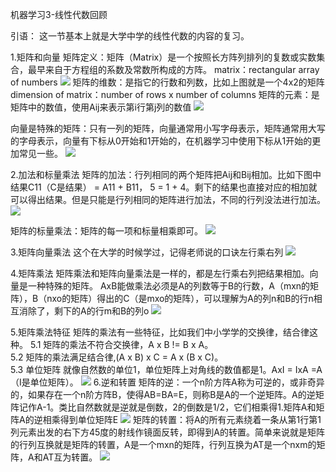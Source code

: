 机器学习3-线性代数回顾

引语：
这一节基本上就是大学中学的线性代数的内容的复习。

1.矩阵和向量
矩阵定义：矩阵（Matrix）是一个按照长方阵列排列的复数或实数集合，最早来自于方程组的系数及常数所构成的方阵。
matrix：rectangular array of numbers
![](http://wxwwt-oss.oss-cn-hangzhou.aliyuncs.com/article_picture/%E6%9C%BA%E5%99%A8%E5%AD%A6%E4%B9%A0/%E6%9C%BA%E5%99%A8%E5%AD%A6%E4%B9%A0%E7%AC%94%E8%AE%B03-%E7%BA%BF%E6%80%A7%E4%BB%A3%E6%95%B0%E5%9B%9E%E9%A1%BE/%E7%9F%A9%E9%98%B5%E5%AE%9A%E4%B9%89.png)
矩阵的维数：是指它的行数和列数，比如上图就是一个4x2的矩阵  
dimension of matrix：number of rows x number of columns
矩阵的元素：是矩阵中的数值，使用Aij来表示第i行第j列的数值
![](http://wxwwt-oss.oss-cn-hangzhou.aliyuncs.com/article_picture/%E6%9C%BA%E5%99%A8%E5%AD%A6%E4%B9%A0/%E6%9C%BA%E5%99%A8%E5%AD%A6%E4%B9%A0%E7%AC%94%E8%AE%B03-%E7%BA%BF%E6%80%A7%E4%BB%A3%E6%95%B0%E5%9B%9E%E9%A1%BE/%E7%9F%A9%E9%98%B5%E7%9A%84%E5%85%83%E7%B4%A0.png)

向量是特殊的矩阵：只有一列的矩阵，向量通常用小写字母表示，矩阵通常用大写的字母表示，向量有下标从0开始和1开始的，在机器学习中使用下标从1开始的更加常见一些。
![](http://wxwwt-oss.oss-cn-hangzhou.aliyuncs.com/article_picture/%E6%9C%BA%E5%99%A8%E5%AD%A6%E4%B9%A0/%E6%9C%BA%E5%99%A8%E5%AD%A6%E4%B9%A0%E7%AC%94%E8%AE%B03-%E7%BA%BF%E6%80%A7%E4%BB%A3%E6%95%B0%E5%9B%9E%E9%A1%BE/%E5%90%91%E9%87%8F.png)

2.加法和标量乘法
矩阵的加法：行列相同的两个矩阵把Aij和Bij相加。比如下图中结果C11（C是结果） = A11 + B11， 5 = 1 + 4。剩下的结果也直接对应的相加就可以得出结果。但是只能是行列相同的矩阵进行加法，不同的行列没法进行加法。
![](http://wxwwt-oss.oss-cn-hangzhou.aliyuncs.com/article_picture/%E6%9C%BA%E5%99%A8%E5%AD%A6%E4%B9%A0/%E6%9C%BA%E5%99%A8%E5%AD%A6%E4%B9%A0%E7%AC%94%E8%AE%B03-%E7%BA%BF%E6%80%A7%E4%BB%A3%E6%95%B0%E5%9B%9E%E9%A1%BE/%E7%9F%A9%E9%98%B5%E5%8A%A0%E6%B3%95.png)

矩阵的标量乘法：矩阵的每一项和标量相乘即可。
![](http://wxwwt-oss.oss-cn-hangzhou.aliyuncs.com/article_picture/%E6%9C%BA%E5%99%A8%E5%AD%A6%E4%B9%A0/%E6%9C%BA%E5%99%A8%E5%AD%A6%E4%B9%A0%E7%AC%94%E8%AE%B03-%E7%BA%BF%E6%80%A7%E4%BB%A3%E6%95%B0%E5%9B%9E%E9%A1%BE/%E7%9F%A9%E9%98%B5%E7%9A%84%E6%A0%87%E9%87%8F%E4%B9%98%E6%B3%95.png)

3.矩阵向量乘法
这个在大学的时候学过，记得老师说的口诀左行乘右列
![](http://wxwwt-oss.oss-cn-hangzhou.aliyuncs.com/article_picture/%E6%9C%BA%E5%99%A8%E5%AD%A6%E4%B9%A0/%E6%9C%BA%E5%99%A8%E5%AD%A6%E4%B9%A0%E7%AC%94%E8%AE%B03-%E7%BA%BF%E6%80%A7%E4%BB%A3%E6%95%B0%E5%9B%9E%E9%A1%BE/%E7%9F%A9%E9%98%B5%E5%90%91%E9%87%8F%E4%B9%98%E6%B3%95.png)

4.矩阵乘法
矩阵乘法和矩阵向量乘法是一样的，都是左行乘右列把结果相加。向量是一种特殊的矩阵。
AxB能做乘法必须是A的列数等于B的行数，A（mxn的矩阵），B（nxo的矩阵）得出的C（是mxo的矩阵），可以理解为A的列n和B的行n相互消除了，剩下的A的行m和B的列o
![](http://wxwwt-oss.oss-cn-hangzhou.aliyuncs.com/article_picture/%E6%9C%BA%E5%99%A8%E5%AD%A6%E4%B9%A0/%E6%9C%BA%E5%99%A8%E5%AD%A6%E4%B9%A0%E7%AC%94%E8%AE%B03-%E7%BA%BF%E6%80%A7%E4%BB%A3%E6%95%B0%E5%9B%9E%E9%A1%BE/%E7%9F%A9%E9%98%B5%E4%B9%98%E6%B3%95.png)

5.矩阵乘法特征
矩阵的乘法有一些特征，比如我们中小学学的交换律，结合律这种。
5.1 矩阵的乘法不符合交换律，A x B != B x A。  
5.2 矩阵的乘法满足结合律,(A x B) x C = A x (B x C)。  
5.3 单位矩阵 就像自然数的单位1，单位矩阵上对角线的数值都是1。AxI = IxA =A （I是单位矩阵）。
![](http://wxwwt-oss.oss-cn-hangzhou.aliyuncs.com/article_picture/%E6%9C%BA%E5%99%A8%E5%AD%A6%E4%B9%A0/%E6%9C%BA%E5%99%A8%E5%AD%A6%E4%B9%A0%E7%AC%94%E8%AE%B03-%E7%BA%BF%E6%80%A7%E4%BB%A3%E6%95%B0%E5%9B%9E%E9%A1%BE/%E7%9F%A9%E9%98%B5%E4%B9%98%E6%B3%95.png)
6.逆和转置
矩阵的逆：一个n阶方阵A称为可逆的，或非奇异的，如果存在一个n阶方阵B，使得AB=BA=E，则称B是A的一个逆矩阵。A的逆矩阵记作A-1。类比自然数就是逆就是倒数，2的倒数是1/2，它们相乘得1.矩阵A和矩阵A的逆相乘得到单位矩阵E
![](http://wxwwt-oss.oss-cn-hangzhou.aliyuncs.com/article_picture/%E6%9C%BA%E5%99%A8%E5%AD%A6%E4%B9%A0/%E6%9C%BA%E5%99%A8%E5%AD%A6%E4%B9%A0%E7%AC%94%E8%AE%B03-%E7%BA%BF%E6%80%A7%E4%BB%A3%E6%95%B0%E5%9B%9E%E9%A1%BE/%E9%80%86.png)
矩阵的转置：将A的所有元素绕着一条从第1行第1列元素出发的右下方45度的射线作镜面反转，即得到A的转置。简单来说就是矩阵的行列互换就是矩阵的转置，A是一个mxn的矩阵，行列互换为AT是一个nxm的矩阵，A和AT互为转置。
![](http://wxwwt-oss.oss-cn-hangzhou.aliyuncs.com/article_picture/%E6%9C%BA%E5%99%A8%E5%AD%A6%E4%B9%A0/%E6%9C%BA%E5%99%A8%E5%AD%A6%E4%B9%A0%E7%AC%94%E8%AE%B03-%E7%BA%BF%E6%80%A7%E4%BB%A3%E6%95%B0%E5%9B%9E%E9%A1%BE/%E7%9F%A9%E9%98%B5%E7%9A%84%E8%BD%AC%E7%BD%AE.png)
